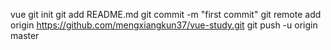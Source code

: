 ﻿vue 
git init
git add README.md
git commit -m "first commit"
git remote add origin https://github.com/mengxiangkun37/vue-study.git
git push -u origin master